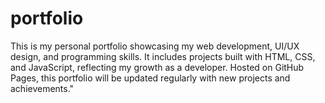 # portfolio
This is my personal portfolio showcasing my web development, UI/UX design, and programming skills. It includes projects built with HTML, CSS, and JavaScript, reflecting my growth as a developer. Hosted on GitHub Pages, this portfolio will be updated regularly with new projects and achievements."
